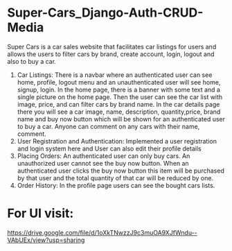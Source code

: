# Super-Cars_Django-Auth-CRUD-Media

Super Cars is a car sales website that facilitates car listings for users and allows the users to filter cars by brand, create account, login, logout and also to buy a car.
1. Car Listings:
There is a navbar where an authenticated user can see home, profile, logout menu and an unauthenticated user will see home, signup, login.
In the home page, there is a banner with some text and a single picture on the home page. Then the user can see the car list with image, price, and can filter cars by brand name. 
In the car details page there you will see a car image, name, description, quantity,price, brand name and buy now button which will be shown for an authenticated user to buy a car.
Anyone can comment on any cars with their name, comment.  
2. User Registration and Authentication:
Implemented a user registration and login system here and User can also edit their profile details
3. Placing Orders:
An authenticated user can only buy cars. An unauthorized user cannot see the buy now button.
When an authenticated user clicks the buy now button this item will be purchased by that user and the total quantity of that car will be reduced by one.
4. Order History:
In the profile page users can see the bought cars lists.

# For UI visit: 
https://drive.google.com/file/d/1oXkTNwzzJ9c3muOA9XJfWndu--VAbUEx/view?usp=sharing
